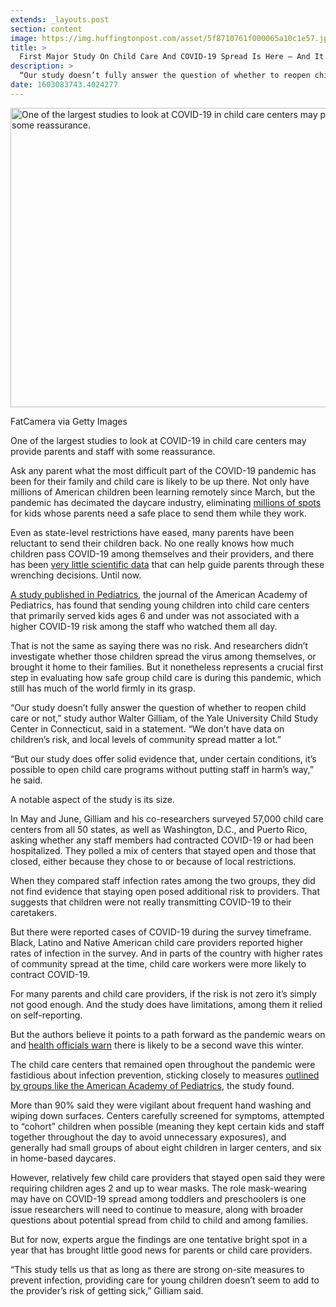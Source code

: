 ```yaml
--- 
extends: _layouts.post 
section: content 
image: https://img.huffingtonpost.com/asset/5f8710761f000065a10c1e57.jpeg?ops=1778_1000 
title: > 
  First Major Study On Child Care And COVID-19 Spread Is Here — And It's Not Terrible 
description: > 
  “Our study doesn’t fully answer the question of whether to reopen child care or not,” study author Walter Gilliam, of the Yale University Child Study Center in Connecticut, said in a statement.Black, Latino and Native American child care providers reported higher rates of infection in the survey.For many parents and child care providers, if the risk is not zero it’s simply not good enough.However, relatively few child care providers that stayed open said they were requiring children ages 2 and up to wear masks.The role mask-wearing may have on COVID-19 spread among toddlers and preschoolers is one issue researchers will need to continue to measure, along with broader questions about potential spread from child to child and among families. 
date: 1603083743.4024277 
--- 
```

<div><p></p><img class="img-sized__img landscape" alt="One of the largest studies to look at COVID-19 in child care centers may provide parents and staff with some reassurance." width="720" height="479" src="https://img.huffingtonpost.com/asset/5f8710761f000065a10c1e57.jpeg?ops=scalefit_720_noupscale"><p class="cli-image__spacer"></p><p class="cli-image__credit"><p>FatCamera via Getty Images</p></p>One of the largest studies to look at COVID-19 in child care centers may provide parents and staff with some reassurance.<p>Ask any parent what the most difficult part of the COVID-19 pandemic has been for their family and child care is likely to be up there. Not only have millions of American children been learning remotely since March, but the pandemic has decimated the daycare industry, eliminating <a href="https://www.americanprogress.org/issues/early-childhood/reports/2020/08/04/488642/costly-unavailable-america-lacks-sufficient-child-care-supply-infants-toddlers/" target="_blank">millions of spots</a> for kids whose parents need a safe place to send them while they work.</p><p>Even as state-level restrictions have eased, many parents have been reluctant to send their children back. No one really knows how much children pass COVID-19 among themselves and their providers, and there has been <a href="https://www.huffpost.com/entry/how-common-asymptomatic-spread-coronavirus-kids_l_5ee17de4c5b65a7f2d9896a5" target="_blank">very little scientific data</a> that can help guide parents through these wrenching decisions. Until now.</p><p><a href="https://pediatrics.aappublications.org/content/early/2020/10/12/peds.2020-031971" target="_blank">A study published in Pediatrics</a>, the journal of the American Academy of Pediatrics, has found that sending young children into child care centers that primarily served kids ages 6 and under was not associated with a higher COVID-19 risk among the staff who watched them all day.</p><p>That is not the same as saying there was no risk. And researchers didn&#8217;t investigate whether those children spread the virus among themselves, or brought it home to their families. But it nonetheless represents a crucial first step in evaluating how safe group child care is during this pandemic, which still has much of the world firmly in its grasp.</p><p>&#8220;Our study doesn&#8217;t fully answer the question of whether to reopen child care or not,&#8221; study author Walter Gilliam, of the Yale University Child Study Center in Connecticut, said in a statement. &#8220;We don&#8217;t have data on children&#8217;s risk, and local levels of community spread matter a lot.&#8221;</p><p>&#8220;But our study does offer solid evidence that, under certain conditions, it&#8217;s possible to open child care programs without putting staff in harm&#8217;s way,&#8221; he said.</p><p>A notable aspect of the study is its size.</p><p>In May and June, Gilliam and his co-researchers surveyed 57,000 child care centers from all 50 states, as well as Washington, D.C., and Puerto Rico, asking whether any staff members had contracted COVID-19 or had been hospitalized. They polled a mix of centers that stayed open and those that closed, either because they chose to or because of local restrictions.</p><p>When they compared staff infection rates among the two groups, they did not find evidence that staying open posed additional risk to providers. That suggests that children were not really transmitting COVID-19 to their caretakers.</p><p>But there were reported cases of COVID-19 during the survey timeframe. Black, Latino and Native American child care providers reported higher rates of infection in the survey. And in parts of the country with higher rates of community spread at the time, child care workers were more likely to contract COVID-19.</p><p>For many parents and child care providers, if the risk is not zero it&#8217;s simply not good enough. And the study does have limitations, among them it relied on self-reporting.</p><p>But the authors believe it points to a path forward as the pandemic wears on and <a href="https://www.huffpost.com/entry/cdc-director-warns-americans-potential-second-wave-coronavirus-winter_n_5e9f75efc5b6a486d080c8d7" target="_blank">health officials warn</a> there is likely to be a second wave this winter.</p><p>The child care centers that remained open throughout the pandemic were fastidious about infection prevention, sticking closely to measures <a href="https://services.aap.org/en/pages/2019-novel-coronavirus-covid-19-infections/clinical-guidance/guidance-related-to-childcare-during-covid-19/" target="_blank">outlined by groups like the American Academy of Pediatrics</a>, the study found.</p><p>More than 90% said they were vigilant about frequent hand washing and wiping down surfaces. Centers carefully screened for symptoms, attempted to &#8220;cohort&#8221; children when possible (meaning they kept certain kids and staff together throughout the day to avoid unnecessary exposures), and generally had small groups of about eight children in larger centers, and six in home-based daycares.</p><p>However, relatively few child care providers that stayed open said they were requiring children ages 2 and up to wear masks. The role mask-wearing may have on COVID-19 spread among toddlers and preschoolers is one issue researchers will need to continue to measure, along with broader questions about potential spread from child to child and among families. </p><p>But for now, experts argue the findings are one tentative bright spot in a year that has brought little good news for parents or child care providers. </p><p>&#8220;This study tells us that as long as there are strong on-site measures to prevent infection, providing care for young children doesn&#8217;t seem to add to the provider&#8217;s risk of getting sick,&#8221; Gilliam said.</p></div>